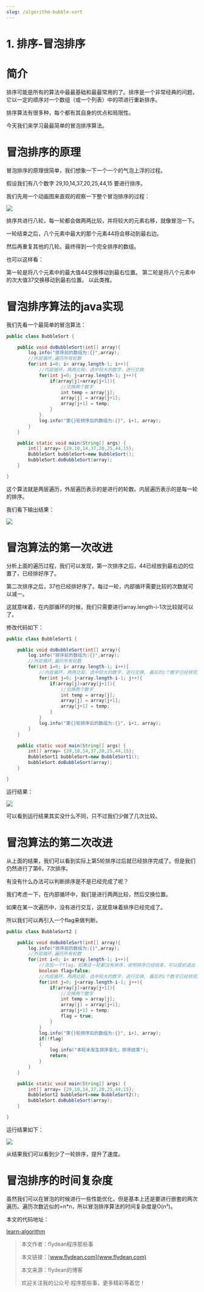 ```yaml
---
slug: /algorithm-bubble-sort
---
```


# 1. 排序-冒泡排序

# 简介

排序可能是所有的算法中最最基础和最最常用的了。排序是一个非常经典的问题，它以一定的顺序对一个数组（或一个列表）中的项进行重新排序。

排序算法有很多种，每个都有其自身的优点和局限性。

今天我们来学习最最简单的冒泡排序算法。

# 冒泡排序的原理

冒泡排序的原理很简单，我们想象一下一个一个的气泡上浮的过程。

假设我们有八个数字 29,10,14,37,20,25,44,15 要进行排序。

我们先用一个动画图来直观的观察一下整个冒泡排序的过程：

![](https://img-blog.csdnimg.cn/20200708155735461.gif)

排序共进行八轮，每一轮都会做两两比较，并将较大的元素右移，就像冒泡一下。

一轮结束之后，八个元素中最大的那个元素44将会移动到最右边。

然后再重复其他的几轮。最终得到一个完全排序的数组。

也可以这样看：

第一轮是将八个元素中的最大值44交换移动到最右位置。
第二轮是将八个元素中的次大值37交换移动到最右位置。
以此类推。

# 冒泡排序算法的java实现

我们先看一个最简单的冒泡算法：

~~~java
public class BubbleSort {

    public void doBubbleSort(int[] array){
        log.info("排序前的数组为:{}",array);
        //外层循环,遍历所有轮数
        for(int i=0; i< array.length-1; i++){
            //内层循环，两两比较，选中较大的数字，进行交换
            for(int j=0; j<array.length-1; j++){
                if(array[j]>array[j+1]){
                    //交换两个数字
                    int temp = array[j];
                    array[j] = array[j+1];
                    array[j+1] = temp;
                }
            }
            log.info("第{}轮排序后的数组为:{}", i+1, array);
        }
    }

    public static void main(String[] args) {
        int[] array= {29,10,14,37,20,25,44,15};
        BubbleSort bubbleSort=new BubbleSort();
        bubbleSort.doBubbleSort(array);
    }

}
~~~

这个算法就是两层遍历，外层遍历表示的是进行的轮数。内层遍历表示的是每一轮的排序。

我们看下输出结果：

![](https://img-blog.csdnimg.cn/2020070816421585.png?x-oss-process=image/watermark,type_ZmFuZ3poZW5naGVpdGk,shadow_0,text_aHR0cDovL3d3dy5mbHlkZWFuLmNvbQ==,size_30,color_8F8F8F,t_70)

# 冒泡算法的第一次改进

分析上面的遍历过程，我们可以发现，第一次排序之后，44已经放到最右边的位置了，已经排好序了。

第二次排序之后，37也已经排好序了。每过一轮，内部循环需要比较的次数就可以减一。

这就意味着，在内部循环的时候，我们只需要进行array.length-i-1次比较就可以了。

修改代码如下：

~~~java
public class BubbleSort1 {

    public void doBubbleSort(int[] array){
        log.info("排序前的数组为:{}",array);
        //外层循环,遍历所有轮数
        for(int i=0; i< array.length-1; i++){
            //内层循环，两两比较，选中较大的数字，进行交换, 最后的i个数字已经排完序了，不需要再进行比较
            for(int j=0; j<array.length-i-1; j++){
                if(array[j]>array[j+1]){
                    //交换两个数字
                    int temp = array[j];
                    array[j] = array[j+1];
                    array[j+1] = temp;
                }
            }
            log.info("第{}轮排序后的数组为:{}", i+1, array);
        }
    }

    public static void main(String[] args) {
        int[] array= {29,10,14,37,20,25,44,15};
        BubbleSort1 bubbleSort=new BubbleSort1();
        bubbleSort.doBubbleSort(array);
    }

}
~~~

运行结果：

![](https://img-blog.csdnimg.cn/20200708164629451.png?x-oss-process=image/watermark,type_ZmFuZ3poZW5naGVpdGk,shadow_0,text_aHR0cDovL3d3dy5mbHlkZWFuLmNvbQ==,size_30,color_8F8F8F,t_70)

可以看到运行结果其实没什么不同，只不过我们少做了几次比较。

# 冒泡算法的第二次改进

从上面的结果，我们可以看到实际上第5轮排序过后就已经排序完成了。但是我们仍然进行了第6，7次排序。

有没有什么办法可以判断排序是不是已经完成了呢？

我们考虑一下，在内部循环中，我们是进行两两比较，然后交换位置。

如果在某一次遍历中，没有进行交互，这就意味着排序已经完成了。

所以我们可以再引入一个flag来做判断。

~~~java
public class BubbleSort2 {

    public void doBubbleSort(int[] array){
        log.info("排序前的数组为:{}",array);
        //外层循环,遍历所有轮数
        for(int i=0; i< array.length-1; i++){
            //添加一个flag，如果这一轮都没有排序，说明排序已经结束，可以提前退出
            boolean flag=false;
            //内层循环，两两比较，选中较大的数字，进行交换, 最后的i个数字已经排完序了，不需要再进行比较
            for(int j=0; j<array.length-i-1; j++){
                if(array[j]>array[j+1]){
                    //交换两个数字
                    int temp = array[j];
                    array[j] = array[j+1];
                    array[j+1] = temp;
                    flag = true;
                }
            }
            log.info("第{}轮排序后的数组为:{}", i+1, array);
            if(!flag)
            {
                log.info("本轮未发生排序变化，排序结束");
                return;
            }
        }
    }

    public static void main(String[] args) {
        int[] array= {29,10,14,37,20,25,44,15};
        BubbleSort2 bubbleSort=new BubbleSort2();
        bubbleSort.doBubbleSort(array);
    }

}
~~~

运行结果如下：

![](https://img-blog.csdnimg.cn/20200708165143914.png?x-oss-process=image/watermark,type_ZmFuZ3poZW5naGVpdGk,shadow_0,text_aHR0cDovL3d3dy5mbHlkZWFuLmNvbQ==,size_30,color_8F8F8F,t_70)

从结果我们可以看到少了一轮排序，提升了速度。

# 冒泡排序的时间复杂度

虽然我们可以在冒泡的时候进行一些性能优化，但是基本上还是要进行嵌套的两次遍历。遍历次数近似的=n*n，所以冒泡排序算法的时间复杂度是O(n²)。

本文的代码地址：

[learn-algorithm](https://github.com/ddean2009/learn-algorithm/tree/master/sorting)

> 本文作者：flydean程序那些事
> 
> 本文链接：[www.flydean.com](www.flydean.com)
> 
> 本文来源：flydean的博客
> 
> 欢迎关注我的公众号:程序那些事，更多精彩等着您！   




